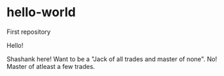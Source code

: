 # hello-world
First repository

Hello!

Shashank here!
Want to be a "Jack of all trades and master of none". No! Master of atleast a few trades.
